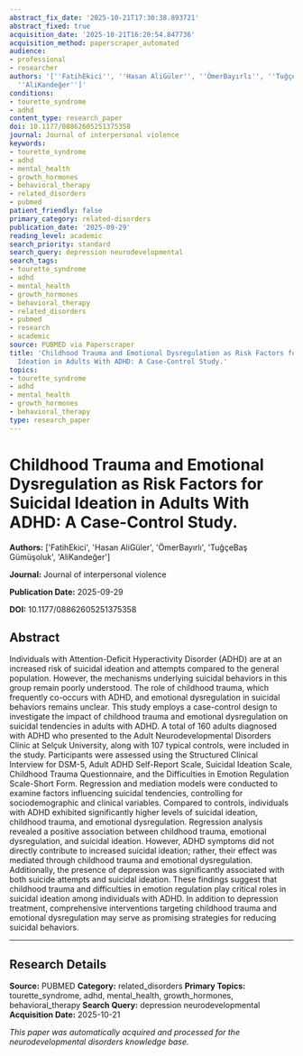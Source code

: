 ```yaml
---
abstract_fix_date: '2025-10-21T17:30:38.893721'
abstract_fixed: true
acquisition_date: '2025-10-21T16:20:54.847736'
acquisition_method: paperscraper_automated
audience:
- professional
- researcher
authors: '[''FatihEkici'', ''Hasan AliGüler'', ''ÖmerBayırlı'', ''TuğçeBaş Gümüşoluk'',
  ''AliKandeğer'']'
conditions:
- tourette_syndrome
- adhd
content_type: research_paper
doi: 10.1177/08862605251375358
journal: Journal of interpersonal violence
keywords:
- tourette_syndrome
- adhd
- mental_health
- growth_hormones
- behavioral_therapy
- related_disorders
- pubmed
patient_friendly: false
primary_category: related-disorders
publication_date: '2025-09-29'
reading_level: academic
search_priority: standard
search_query: depression neurodevelopmental
search_tags:
- tourette_syndrome
- adhd
- mental_health
- growth_hormones
- behavioral_therapy
- related_disorders
- pubmed
- research
- academic
source: PUBMED via Paperscraper
title: 'Childhood Trauma and Emotional Dysregulation as Risk Factors for Suicidal
  Ideation in Adults With ADHD: A Case-Control Study.'
topics:
- tourette_syndrome
- adhd
- mental_health
- growth_hormones
- behavioral_therapy
type: research_paper
---
```


# Childhood Trauma and Emotional Dysregulation as Risk Factors for Suicidal Ideation in Adults With ADHD: A Case-Control Study.

**Authors:** ['FatihEkici', 'Hasan AliGüler', 'ÖmerBayırlı', 'TuğçeBaş Gümüşoluk', 'AliKandeğer']

**Journal:** Journal of interpersonal violence

**Publication Date:** 2025-09-29

**DOI:** 10.1177/08862605251375358

## Abstract

Individuals with Attention-Deficit Hyperactivity Disorder (ADHD) are at an increased risk of suicidal ideation and attempts compared to the general population. However, the mechanisms underlying suicidal behaviors in this group remain poorly understood. The role of childhood trauma, which frequently co-occurs with ADHD, and emotional dysregulation in suicidal behaviors remains unclear. This study employs a case-control design to investigate the impact of childhood trauma and emotional dysregulation on suicidal tendencies in adults with ADHD. A total of 160 adults diagnosed with ADHD who presented to the Adult Neurodevelopmental Disorders Clinic at Selçuk University, along with 107 typical controls, were included in the study. Participants were assessed using the Structured Clinical Interview for DSM-5, Adult ADHD Self-Report Scale, Suicidal Ideation Scale, Childhood Trauma Questionnaire, and the Difficulties in Emotion Regulation Scale-Short Form. Regression and mediation models were conducted to examine factors influencing suicidal tendencies, controlling for sociodemographic and clinical variables. Compared to controls, individuals with ADHD exhibited significantly higher levels of suicidal ideation, childhood trauma, and emotional dysregulation. Regression analysis revealed a positive association between childhood trauma, emotional dysregulation, and suicidal ideation. However, ADHD symptoms did not directly contribute to increased suicidal ideation; rather, their effect was mediated through childhood trauma and emotional dysregulation. Additionally, the presence of depression was significantly associated with both suicide attempts and suicidal ideation. These findings suggest that childhood trauma and difficulties in emotion regulation play critical roles in suicidal ideation among individuals with ADHD. In addition to depression treatment, comprehensive interventions targeting childhood trauma and emotional dysregulation may serve as promising strategies for reducing suicidal behaviors.

---

## Research Details

**Source:** PUBMED
**Category:** related_disorders
**Primary Topics:** tourette_syndrome, adhd, mental_health, growth_hormones, behavioral_therapy
**Search Query:** depression neurodevelopmental
**Acquisition Date:** 2025-10-21

*This paper was automatically acquired and processed for the neurodevelopmental disorders knowledge base.*
